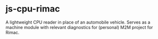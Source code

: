 # js-cpu-rimac

A lightweight CPU reader in place of an automobile vehicle. Serves as a machine module with relevant diagnostics for (personal) M2M project for Rimac.

